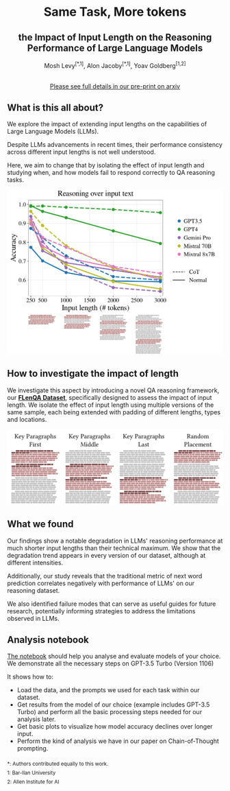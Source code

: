# <div align="center">Same Task, More tokens</div>
##  <div align="center">the Impact of Input Length on the Reasoning Performance of Large Language Models</div>
<div align="center">Mosh Levy<sup id="a1">[*,1]</sup>, Alon Jacoby<sup id="a1">[*,1]</sup>, Yoav Goldberg<sup id="a1">[1,2]</sup>
<br><br>

[Please see full details in our pre-print on arxiv](https://arxiv.org/abs/2402.14848)
</div> 

## What is this all about?
We explore the impact of extending input lengths on the capabilities of Large Language Models (LLMs). 

Despite LLMs advancements in recent times, their performance consistency across different input lengths is not well understood.

Here, we aim to change that by isolating the effect of input length and studying when, and how models fail to respond correctly to QA reasoning tasks.

<p align="center">
<img src="figures/readme_plot.png" width="650">
</p>

## How to investigate the impact of length
We investigate this aspect by introducing a novel QA reasoning framework, our [**FLenQA Dataset**](https://github.com/alonj/Same-Task-More-Tokens/), specifically designed to assess the impact of input length. We isolate the effect of input length using multiple versions of the same sample, each being extended with padding of different lengths, types and locations.

<p align="center">
<img src="figures/padding_h_i-1.png" width="650">
</p>

## What we found
Our findings show a notable degradation in LLMs' reasoning performance at much shorter input lengths than their technical maximum. We show that the degradation trend appears in every version of our dataset, although at different intensities.

Additionally, our study reveals that the traditional metric of next word prediction correlates negatively with performance of LLMs' on our reasoning dataset.

We also identified failure modes that can serve as useful guides for future research, potentially informing strategies to address the limitations observed in LLMs.

## Analysis notebook
[The notebook](https://github.com/alonj/Same-Task-More-Tokens/blob/main/FLenQA%20analysis.ipynb) should help you analyse and evaluate models of your choice. We demonstrate all the necessary steps on GPT-3.5 Turbo (Version 1106)

It shows how to:

- Load the data, and the prompts we used for each task within our dataset.
- Get results from the model of our choice (example includes GPT-3.5 Turbo) and perform all the basic processing steps needed for our analysis later.
- Get basic plots to visualize how model accuracy declines over longer input.
- Perform the kind of analysis we have in our paper on Chain-of-Thought prompting.


<sub id="f1">*</span>: Authors contributed equally to this work.  
<span id="f2">1</span>: Bar-Ilan University  
<span id="f2">2</span>: Allen Institute for AI  

